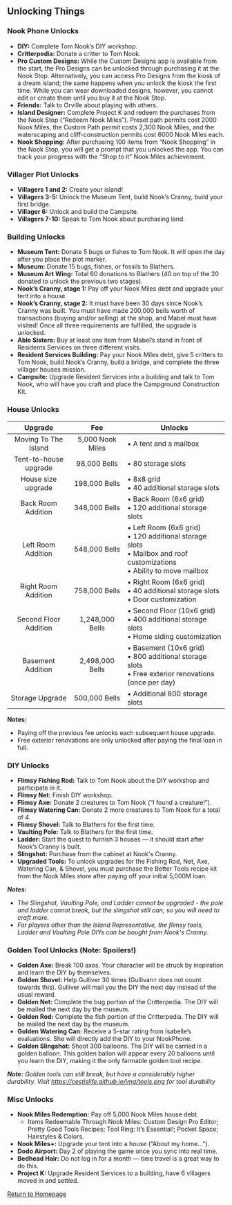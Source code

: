 ## Unlocking Things
### Nook Phone Unlocks
- **DIY:** Complete Tom Nook’s DIY workshop.
- **Critterpedia:** Donate a critter to Tom Nook.
- **Pro Custom Designs:** While the Custom Designs app is available from the start, the Pro Designs can be unlocked through purchasing it at the Nook Stop. Alternatively, you can access Pro Designs from the kiosk of a dream island; the same happens when you unlock the kiosk the first time. While you can wear downloaded designs, however, you cannot edit or create them until you buy it at the Nook Stop.
- **Friends:** Talk to Orville about playing with others.
- **Island Designer:** Complete Project K and redeem the purchases from the Nook Stop (“Redeem Nook Miles”). Preset path permits cost 2000 Nook Miles, the Custom Path permit costs 2,300 Nook Miles, and the waterscaping and cliff-construction permits cost 6000 Nook Miles each.
- **Nook Shopping:** After purchasing 100 items from “Nook Shopping” in the Nook Stop, you will get a prompt that you unlocked the app. You can track your progress with the “Shop to it” Nook Miles achievement.

### Villager Plot Unlocks
- **Villagers 1 and 2:** Create your island!
- **Villagers 3-5:** Unlock the Museum Tent, build Nook’s Cranny, build your first bridge.
- **Villager 6:** Unlock and build the Campsite.
- **Villagers 7-10:** Speak to Tom Nook about purchasing land.

### Building Unlocks
- **Museum Tent:** Donate 5 bugs or fishes to Tom Nook. It will open the day after you place the plot marker.
- **Museum:** Donate 15 bugs, fishes, or fossils to Blathers.
- **Museum Art Wing:** Total 60 donations to Blathers (40 on top of the 20 donated to unlock the previous two stages). 
- **Nook’s Cranny, stage 1:** Pay off your Nook Miles debt and upgrade your tent into a house.
- **Nook’s Cranny, stage 2:** It must have been 30 days since Nook’s Cranny was built. You must have made 200,000 bells worth of transactions (buying and/or selling) at the shop, and Mabel must have visited! Once all three requirements are fulfilled, the upgrade is unlocked.
- **Able Sisters:** Buy at least one item from Mabel’s stand in front of Residents Services on three different visits. 
- **Resident Services Building:** Pay your Nook Miles debt, give 5 critters to Tom Nook, build Nook’s Cranny, build a bridge, and complete the three villager houses mission.
- **Campsite:** Upgrade Resident Services into a building and talk to Tom Nook, who will have you craft and place the Campground Construction Kit.

### House Unlocks

|        Upgrade        |        Fee       | Unlocks                                                                                                            |
|:---------------------:|:----------------:|--------------------------------------------------------------------------------------------------------------------|
|  Moving To The Island | 5,000 Nook Miles | • A tent and a mailbox                                                                                               |
| Tent-to-house upgrade |   98,000 Bells   | • 80 storage slots                                                                                                   |
|   House size upgrade  |   198,000 Bells  | • 8x8 grid<br>• 40 additional storage slots                                                                            |
|   Back Room Addition  |   348,000 Bells  | • Back Room (6x6 grid)<br>• 120 additional storage slots                                                               |
|   Left Room Addition  |   548,000 Bells  | • Left Room (6x6 grid)<br>• 120 additional storage slots<br>• Mailbox and roof customizations<br>• Ability to move mailbox |
|  Right Room Addition  |   758,000 Bells  | • Right Room (6x6 grid)<br>• 40 additional storage slots<br>• Door customization                                         |
| Second Floor Addition |  1,248,000 Bells | • Second Floor (10x6 grid)<br>• 400 additional storage slots<br>• Home siding customization                              |
|   Basement Addition   |  2,498,000 Bells | • Basement (10x6 grid)<br>• 800 additional storage slots<br>• Free exterior renovations (once per day)                   |
|   Storage Upgrade     |   500,000 Bells  | • Additional 800 storage slots                                                                                           |

**Notes:**
- Paying off the previous fee unlocks each subsequent house upgrade.
- Free exterior renovations are only unlocked after paying the final loan in full.

### DIY Unlocks
- **Flimsy Fishing Rod:** Talk to Tom Nook about the DIY workshop and participate in it. 
- **Flimsy Net:** Finish DIY workshop.
- **Flimsy Axe:** Donate 2 creatures to Tom Nook (“I found a creature!”).
- **Flimsy Watering Can:** Donate 2 more creatures to Tom Nook for a total of 4.
- **Flimsy Shovel:** Talk to Blathers for the first time. 
- **Vaulting Pole:** Talk to Blathers for the first time.  
- **Ladder:** Start the quest to furnish 3 houses — it should start after Nook’s Cranny is built.
- **Slingshot:** Purchase from the cabinet at Nook's Cranny.
- **Upgraded Tools:** To unlock upgrades for the Fishing Rod, Net, Axe, Watering Can, & Shovel, you must purchase the Better Tools recipe kit from the Nook Miles store after paying off your initial 5,000M loan.

***Notes:***
 - *The Slingshot, Vaulting Pole, and Ladder cannot be upgraded - the pole and ladder cannot break, but the slingshot still can, so you will need to craft more.*
 - *For players other than the Island Representative, the flimsy tools, Ladder and Vaulting Pole DIYs can be bought from Nook's Cranny.*


### Golden Tool Unlocks (Note: Spoilers!)
- **Golden Axe:** Break 100 axes. Your character will be struck by inspiration and learn the DIY by themselves.
- **Golden Shovel:** Help Gulliver 30 times (Gullivarrr does not count towards this). Gulliver will mail you the DIY the next day instead of the usual reward.
- **Golden Net:** Complete the bug portion of the Critterpedia. The DIY will be mailed the next day by the museum.
- **Golden Rod:** Complete the fish portion of the Critterpedia. The DIY will be mailed the next day by the museum.
- **Golden Watering Can:** Receive a 5-star rating from Isabelle’s evaluations. She will directly add the DIY to your NookPhone.
- **Golden Slingshot:** Shoot 300 balloons. The DIY will be carried in a golden balloon. This golden ballon will appear every 20 balloons until you learn the DIY, making it the only farmable golden tool recipe.

***Note:** Golden tools can still break, but have a considerably higher durability. Visit https://cestislife.github.io/img/tools.png for tool durability*

### Misc Unlocks
- **Nook Miles Redemption:** Pay off 5,000 Nook Miles house debt. 
  - Items Redeemable Through Nook Miles: Custom Design Pro Editor; Pretty Good Tools Recipes; Tool Ring: It’s Essential!; Pocket Space; Hairstyles & Colors.
- **Nook Miles+:** Upgrade your tent into a house (“About my home…”).
- **Dodo Airport:** Day 2 of playing the game once you sync into real time. 
- **Bedhead Hair:** Do not log in for a month — time travel is a great way to do this.
- **Project K:** Upgrade Resident Services to a building, have 6 villagers moved in and settled. 

[Return to Homepage](/acnhfaq)